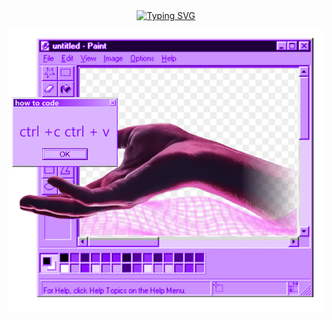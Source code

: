 
<center><a href="https://git.io/typing-svg"><img src="https://readme-typing-svg.demolab.com?font=Fira+Code&pause=1000&color=7E49F7&width=435&lines=i+like+coding+stuff" alt="Typing SVG"/></a></center>

<p align="center">
<img src="https://raw.githubusercontent.com/visiblyconfused/visiblyconfused/main/New%20Project.png" alt="drawing" width="550"/>
</p>
